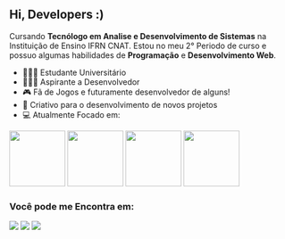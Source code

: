 ## Hi, Developers :)

Cursando **Tecnólogo em Analise e Desenvolvimento de Sistemas** na Instituição de Ensino IFRN CNAT. Estou no meu 2° Periodo de curso e possuo algumas habilidades de **Programação** e **Desenvolvimento Web**.
- 👨🏻‍🎓 Estudante Universitário
- 👨🏻‍💻 Aspirante a Desenvolvedor
- 🎮 Fã de Jogos e futuramente desenvolvedor de alguns!
- 🎨 Criativo para o desenvolvimento de novos projetos
- 💻 Atualmente Focado em:
<div style="display: inline">
  <img height=100 width=100 src="https://cdn.jsdelivr.net/gh/devicons/devicon@latest/icons/csharp/csharp-original.svg" />
  <img height=100 width=100 src="https://cdn.jsdelivr.net/gh/devicons/devicon@latest/icons/python/python-original-wordmark.svg" />
  <img height=100 width=100 src="https://cdn.jsdelivr.net/gh/devicons/devicon@latest/icons/html5/html5-original-wordmark.svg" />
  <img height=100 width=100 src="https://cdn.jsdelivr.net/gh/devicons/devicon@latest/icons/css3/css3-original-wordmark.svg" />
</div>

### Você pode me Encontra em:
<a href="" ><img src="https://img.shields.io/badge/Gmail-D14836?style=for-the-badge&logo=gmail&logoColor=white"></a>
<a href="" ><img src="https://img.shields.io/badge/linkedin-%230077B5.svg?style=for-the-badge&logo=linkedin&logoColor=white"></a>
<a href="https://github.com/DevJoaoVitorB" ><img src="https://img.shields.io/badge/github-%23121011.svg?style=for-the-badge&logo=github&logoColor=white"></a>
